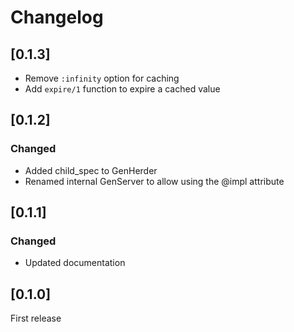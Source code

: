# Changelog

## [0.1.3]

- Remove `:infinity` option for caching
- Add `expire/1` function to expire a cached value

## [0.1.2]

### Changed

- Added child_spec to GenHerder
- Renamed internal GenServer to allow using the @impl attribute

## [0.1.1]

### Changed

- Updated documentation

## [0.1.0]

First release
